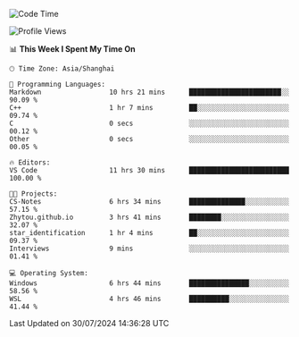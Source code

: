 <!--START_SECTION:waka-->
![Code Time](http://img.shields.io/badge/Code%20Time-1%2C877%20hrs%2044%20mins-blue)

![Profile Views](http://img.shields.io/badge/Profile%20Views-5-blue)

📊 **This Week I Spent My Time On** 

```text
🕑︎ Time Zone: Asia/Shanghai

💬 Programming Languages: 
Markdown                 10 hrs 21 mins      ███████████████████████░░   90.09 % 
C++                      1 hr 7 mins         ██░░░░░░░░░░░░░░░░░░░░░░░   09.74 % 
C                        0 secs              ░░░░░░░░░░░░░░░░░░░░░░░░░   00.12 % 
Other                    0 secs              ░░░░░░░░░░░░░░░░░░░░░░░░░   00.05 % 

🔥 Editors: 
VS Code                  11 hrs 30 mins      █████████████████████████   100.00 % 

🐱‍💻 Projects: 
CS-Notes                 6 hrs 34 mins       ██████████████░░░░░░░░░░░   57.15 % 
Zhytou.github.io         3 hrs 41 mins       ████████░░░░░░░░░░░░░░░░░   32.07 % 
star_identification      1 hr 4 mins         ██░░░░░░░░░░░░░░░░░░░░░░░   09.37 % 
Interviews               9 mins              ░░░░░░░░░░░░░░░░░░░░░░░░░   01.41 % 

💻 Operating System: 
Windows                  6 hrs 44 mins       ███████████████░░░░░░░░░░   58.56 % 
WSL                      4 hrs 46 mins       ██████████░░░░░░░░░░░░░░░   41.44 % 
```


 Last Updated on 30/07/2024 14:36:28 UTC
<!--END_SECTION:waka-->
